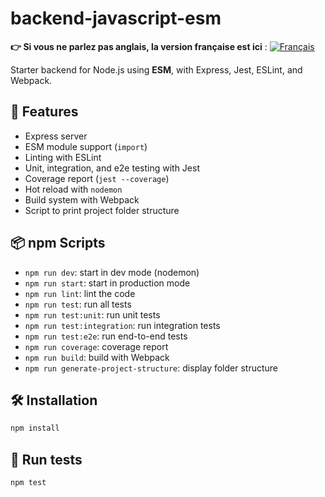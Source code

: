 # backend-javascript-esm

**👉 Si vous ne parlez pas anglais, la version française est ici** : [![Français](../../ui/version-fr.png)](./README.md)

Starter backend for Node.js using **ESM**, with Express, Jest, ESLint, and Webpack.

## 🚀 Features

- Express server
- ESM module support (`import`)
- Linting with ESLint
- Unit, integration, and e2e testing with Jest
- Coverage report (`jest --coverage`)
- Hot reload with `nodemon`
- Build system with Webpack
- Script to print project folder structure

## 📦 npm Scripts

- `npm run dev`: start in dev mode (nodemon)
- `npm run start`: start in production mode
- `npm run lint`: lint the code
- `npm run test`: run all tests
- `npm run test:unit`: run unit tests
- `npm run test:integration`: run integration tests
- `npm run test:e2e`: run end-to-end tests
- `npm run coverage`: coverage report
- `npm run build`: build with Webpack
- `npm run generate-project-structure`: display folder structure

## 🛠 Installation

```bash
npm install
```

## 🧪 Run tests

```bash
npm test
```
